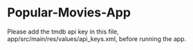# Popular-Movies-App

Please add the tmdb api key in this file, app/src/main/res/values/api_keys.xml, before running the app.
